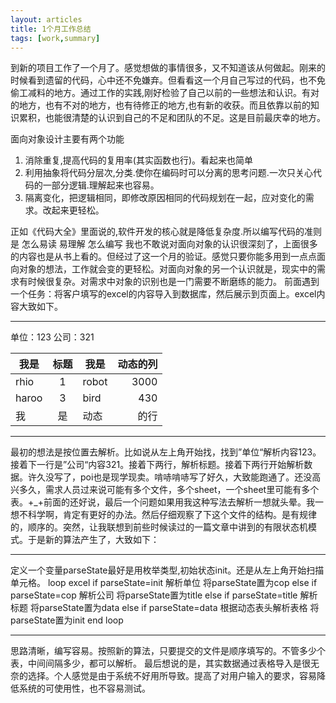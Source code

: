 ```yaml
---
layout: articles
title: 1个月工作总结
tags: [work,summary]
---
```

到新的项目工作了一个月了。感觉想做的事情很多，又不知道该从何做起。刚来的时候看到遗留的代码，心中还不免嫌弃。但看看这一个月自己写过的代码，也不免偷工减料的地方。通过工作的实践,刚好检验了自己以前的一些想法和认识。有对的地方，也有不对的地方，也有待修正的地方,也有新的收获。而且依靠以前的知识累积，也能很清楚的认识到自己的不足和团队的不足。这是目前最庆幸的地方。
<!--more-->

面向对象设计主要有两个功能
1. 消除重复,提高代码的复用率(其实函数也行)。看起来也简单
2. 利用抽象将代码分层次,分类.使你在编码时可以分离的思考问题.一次只关心代码的一部分逻辑.理解起来也容易。
3. 隔离变化，把逻辑相同，即修改原因相同的代码规划在一起，应对变化的需求。改起来更轻松。

正如《代码大全》里面说的,软件开发的核心就是降低复杂度.所以编写代码的准则是 怎么易读 易理解 怎么编写
我也不敢说对面向对象的认识很深刻了，上面很多的内容也是从书上看的。但经过了这一个月的验证。感觉只要你能多用到一点点面向对象的想法，工作就会变的更轻松。对面向对象的另一个认识就是，现实中的需求有时候很复杂。对需求中对象的识别也是一门需要不断磨练的能力。
前面遇到一个任务：将客户填写的excel的内容导入到数据库，然后展示到页面上。excel内容大致如下。

- - -

单位：123
公司：321

| 我是  | 标题 | 我是    | 动态的列  |
|-------|:---:|-----------|-------:|
| rhio  | 1 | robot     | 3000 |
| haroo | 3  | bird      | 430   |
| 我 | 是   | 动态 | 的行     |

- - -

最初的想法是按位置去解析。比如说从左上角开始找，找到”单位“解析内容123。接着下一行是”公司“内容321。接着下两行，解析标题。接着下两行开始解析数据。许久没写了，poi也是现学现卖。啃哧啃哧写了好久，大致能跑通了。还没高兴多久，需求人员过来说可能有多个文件，多个sheet，一个sheet里可能有多个表。+_+前面的还好说，最后一个问题如果用我这种写法去解析一想就头晕。我一想不科学啊，肯定有更好的办法。然后仔细观察了下这个文件的结构。是有规律的，顺序的。突然，让我联想到前些时候读过的一篇文章中讲到的有限状态机模式。于是新的算法产生了，大致如下：

- - -

定义一个变量parseState最好是用枚举类型,初始状态init。还是从左上角开始扫描单元格。
loop excel
if parseState=init
  解析单位
  将parseState置为cop
else if parseState=cop
  解析公司
  将parseState置为title
else if parseState=title
  解析标题
  将parseState置为data
else if parseState=data
  根据动态表头解析表格
  将parseState置为init
end loop

- - -

思路清晰，编写容易。按照新的算法，只要提交的文件是顺序填写的。不管多少个表，中间间隔多少，都可以解析。
    最后想说的是，其实数据通过表格导入是很无奈的选择。个人感觉是由于系统不好用所导致。提高了对用户输入的要求，容易降低系统的可使用性，也不容易测试。